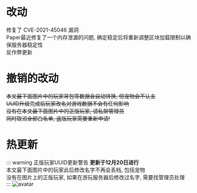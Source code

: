 # 改动
修复了 CVE-2021-45046 漏洞  
Paper最近修复了一个内存泄漏的问题, 确定稳定后将重新调整区块加载限制以确保服务器稳定性  
反作弊更新  

# 撤销的改动
~~本文最下面图片中的玩家背包等数据会自动转换, 但宠物会不认主~~  
~~UUID升级完成后玩家改名对游戏数据不会有任何影响~~  
~~没有在本文最下面图片中的正版玩家, 请私聊管理员~~  
~~同时取消全部白名单, 盗版玩家需要重新申请!~~  

# 热更新
::: warning 正版玩家UUID更新警告
**更新于12月20日进行**  
本文最下面图片中的玩家此后修改名字不再会丢档, 包括宠物  
没有在图片上的正版玩家, 如果在游玩服务器后修改过名字, 需要找管理员处理  
:::
![avatar](https://s4.ax1x.com/2021/12/15/TpJvFJ.png)
